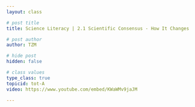 ```yaml
---
layout: class

# post title
title: Science Literacy | 2.1 Scientific Consensus - How It Changes

# post author
author: TZM

# hide post
hidden: false

# class values
type_class: true
topicid: tot-A
video: https://www.youtube.com/embed/KWaWMv9jaJM

---
```


